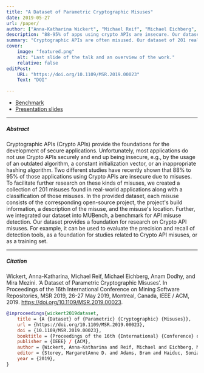 ```yaml
---
title: "A Dataset of Parametric Cryptographic Misuses" 
date: 2019-05-27
url: /paper/
author: ["Anna-Katharina Wickert", "Michael Reif", "Michael Eichberg", "Anam Dodhy", "Mira Mezini"]
description: "88-95% of apps using crypto APIs are insecure. Our dataset of 201 real-world misuses aids research & detection tool evaluation" 
summary: "Cryptographic APIs are often misused. Our dataset of 201 real-world misuses aids research & tool evaluation that aim to mitigate cryptographic API misuses. "
cover:
    image: "featured.png"
    alt: "Last slide of the talk and an overview of the work."
    relative: false
editPost:
    URL: "https://doi.org/10.1109/MSR.2019.00023"
    Text: "DOI"

---
```


+ [Benchmark](https://github.com/akwick/MUBench/tree/thesis-2018-anam-dodhy)
+ [Presentation slides](2019_05_27_MSR_A-dataset-of-parametric-cryptographic-misuses.pdf)

---

##### Abstract

Cryptographic APIs (Crypto APIs) provide the foundations for the development of secure applications. Unfortunately, most applications do not use Crypto APIs securely and end up being insecure, e.g., by the usage of an outdated algorithm, a constant initialization vector, or an inappropriate hashing algorithm. Two different studies have recently shown that 88% to 95% of those applications using Crypto APIs are insecure due to misuses. To facilitate further research on these kinds of misuses, we created a collection of 201 misuses found in real-world applications along with a classification of those misuses. In the provided dataset, each misuse consists of the corresponding open-source project, the project's build information, a description of the misuse, and the misuse's location. Further, we integrated our dataset into MUBench, a benchmark for API misuse detection. Our dataset provides a foundation for research on Crypto API misuses. For example, it can be used to evaluate the precision and recall of detection tools, as a foundation for studies related to Crypto API misuses, or as a training set.

---


##### Citation

Wickert, Anna-Katharina, Michael Reif, Michael Eichberg, Anam Dodhy, and Mira Mezini. ‘A Dataset of Parametric Cryptographic Misuses’. In Proceedings of the 16th International Conference on Mining Software                   Repositories, MSR 2019, 26-27 May 2019, Montreal, Canada, IEEE / ACM, 2019. https://doi.org/10.1109/MSR.2019.00023.


```BibTeX
@inproceedings{wickert2019dataset,
	title = {A {Dataset} of {Parametric} {Cryptographic} {Misuses}},
	url = {https://doi.org/10.1109/MSR.2019.00023},
	doi = {10.1109/MSR.2019.00023},
	booktitle = {Proceedings of the 16th {International} {Conference} on {Mining} {Software} {Repositories}, {MSR} 2019, 26-27 {May} 2019, {Montreal}, {Canada}},
	publisher = {IEEE} / {ACM},
	author = {Wickert, Anna-Katharina and Reif, Michael and Eichberg, Michael and Dodhy, Anam and Mezini, Mira},
	editor = {Storey, MargaretAnne D. and Adams, Bram and Haiduc, Sonia},
	year = {2019},
}

```